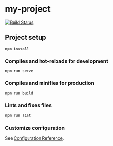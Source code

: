 # my-project
[![Build Status](https://app.travis-ci.com/SandraJinnevall/jsramverk.svg?branch=main)](https://app.travis-ci.com/SandraJinnevall/jsramverk)
## Project setup
```
npm install
```

### Compiles and hot-reloads for development
```
npm run serve
```

### Compiles and minifies for production
```
npm run build
```

### Lints and fixes files
```
npm run lint
```

### Customize configuration
See [Configuration Reference](https://cli.vuejs.org/config/).
